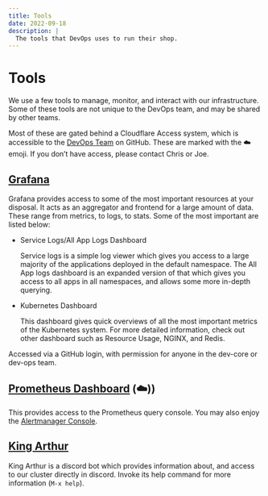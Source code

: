 ```yaml
---
title: Tools
date: 2022-09-18
description: |
  The tools that DevOps uses to run their shop.
---
```


# Tools

We use a few tools to manage, monitor, and interact with our infrastructure.
Some of these tools are not unique to the DevOps team, and may be shared by
other teams.

Most of these are gated behind a Cloudflare Access system, which is accessible
to the [DevOps Team](https://github.com/orgs/python-discord/teams/devops) on
GitHub. These are marked with the ☁️ emoji. If you don’t have access, please
contact Chris or Joe.

## [Grafana](https://grafana.pydis.wtf/)

Grafana provides access to some of the most important resources at your
disposal. It acts as an aggregator and frontend for a large amount of data.
These range from metrics, to logs, to stats. Some of the most important are
listed below:

- Service Logs/All App Logs Dashboard

    Service logs is a simple log viewer which gives you access to a large
    majority of the applications deployed in the default namespace. The All App
    logs dashboard is an expanded version of that which gives you access to all
    apps in all namespaces, and allows some more in-depth querying.

- Kubernetes Dashboard

    This dashboard gives quick overviews of all the most important metrics of
    the Kubernetes system. For more detailed information, check out other
    dashboard such as Resource Usage, NGINX, and Redis.


Accessed via a GitHub login, with permission for anyone in the dev-core or
dev-ops team.

## [Prometheus Dashboard](https://prometheus.pythondiscord.com/) (☁️))

This provides access to the Prometheus query console. You may also enjoy the
[Alertmanager Console](https://alertmanager.pythondiscord.com/).

## [King Arthur](https://github.com/python-discord/king-arthur/)

King Arthur is a discord bot which provides information about, and access to
our cluster directly in discord. Invoke its help command for more information
(`M-x help`).
